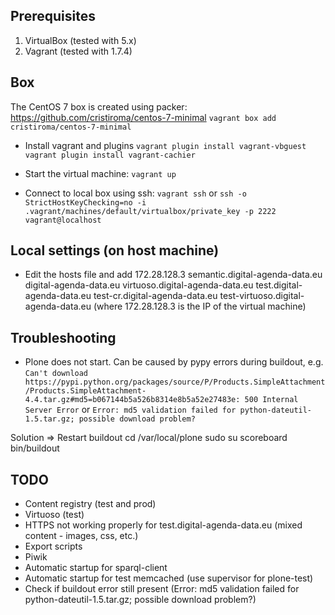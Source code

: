 ## Prerequisites

1. VirtualBox (tested with 5.x)
2. Vagrant (tested with 1.7.4)

## Box
The CentOS 7 box is created using packer: https://github.com/cristiroma/centos-7-minimal
``vagrant box add cristiroma/centos-7-minimal``

* Install vagrant and plugins
``vagrant plugin install vagrant-vbguest``
``vagrant plugin install vagrant-cachier``

* Start the virtual machine: ``vagrant up``

* Connect to local box using ssh:
``vagrant ssh`` or ``ssh -o StrictHostKeyChecking=no -i .vagrant/machines/default/virtualbox/private_key -p 2222 vagrant@localhost``

## Local settings (on host machine)

* Edit the hosts file and add
    172.28.128.3 semantic.digital-agenda-data.eu digital-agenda-data.eu virtuoso.digital-agenda-data.eu test.digital-agenda-data.eu test-cr.digital-agenda-data.eu test-virtuoso.digital-agenda-data.eu
(where 172.28.128.3 is the IP of the virtual machine)

## Troubleshooting
* Plone does not start. Can be caused by pypy errors during buildout, e.g.
```Can't download https://pypi.python.org/packages/source/P/Products.SimpleAttachment/Products.SimpleAttachment-4.4.tar.gz#md5=b067144b5a526b8314e8b5a52e27483e: 500 Internal Server Error```
or
```Error: md5 validation failed for python-dateutil-1.5.tar.gz; possible download problem?```

Solution => Restart buildout
    cd /var/local/plone
    sudo su scoreboard
    bin/buildout

## TODO

* Content registry (test and prod)
* Virtuoso (test)
* HTTPS not working properly for test.digital-agenda-data.eu (mixed content - images, css, etc.)
* Export scripts
* Piwik
* Automatic startup for sparql-client
* Automatic startup for test memcached (use supervisor for plone-test)
* Check if buildout error still present (Error: md5 validation failed for python-dateutil-1.5.tar.gz; possible download problem?)

